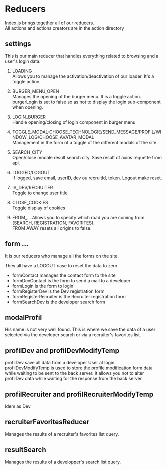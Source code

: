# Reducers

Index.js brings together all of our reducers.  
All actions and actions creators are in the action directory

## settings

This is our main reducer that handles everything related to browsing and a user's login data.  

1. LOADING  
   Allows you to manage the activation/deactivation of our loader. It's a toggle action.

2. BURGER_MENU_OPEN  
   Manages the opening of the burger menu. It is a toggle action.  
   burgerLogin is set to false so as not to display the login sub-component when opening.

3. LOGIN_BURGER  
   Handle opening/closing of login component in burger menu

4. TOGGLE_MODAL:CHOOSE_TECHNOLOGIE/SEND_MESSAGE/PROFIL/WINDOW_LOG/CHOOSE_AVATAR_MODAL  
   Management in the form of a toggle of the different modals of the site:  

5. SEARCH_CITY  
   Open/close modale result search city. Save result of axios requette from api.

6. LOGGED/LOGOUT  
   If logged, save email, userID, dev ou recruitId, token. Logout make reset.

7. IS_DEV/RECRUITER   
   Toggle to change user title

8. CLOSE_COOKIES  
   Toggle display of cookies

9. FROM_...
    Allows you to specify which road you are coming from (SEARCH, REGISTRATION, FAVORITES).  
    FROM AWAY resets all origins to false.

## form ...

It is our reducers who manage all the forms on the site.  

They all have a LOGOUT case to reset the data to zero

- formContact manages the contact form to the site
- formDevContact is the form to send a mail to a developer
- formLogin is the form to login
- formRegisterDev is the Dev registration form
- formRegisterRecruiter is the Recruiter registration form
- formSearchDev is the developer search form

## modalProfil

His name is not very well found. This is where we save the data of a user selected via the developer search or via a recruiter's favorites list.

## profilDev and profilDevModifyTemp

profilDev save all data from a developer User at login.  
profilDevModifyTemp is used to store the profile modification form data while waiting to be sent to the back server. It allows you not to alter profilDev data while waiting for the response from the back server.

## profilRecruiter and profilRecruiterModifyTemp

Idem as Dev

## recruiterFavoritesReducer

Manages the results of a recruiter's favorites list query.  

## resultSearch

Manages the results of a developper's search list query.